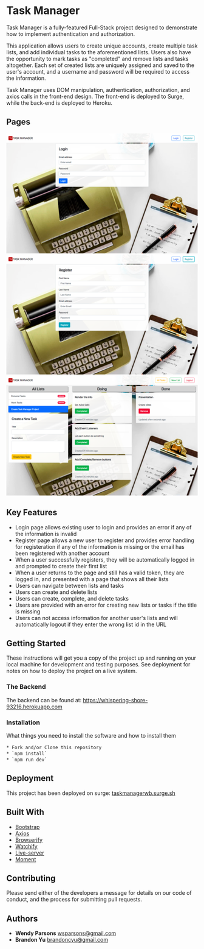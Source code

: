 # Task Manager

Task Manager is a fully-featured Full-Stack project designed to demonstrate how to implement authentication and authorization.

This application allows users to create unique accounts, create multiple task lists, and add individual tasks to the aforementioned lists. Users also have the opportunity to mark tasks as "completed" and remove lists and tasks altogether. Each set of created lists are uniquely assigned and saved to the user's account, and a username and password will be required to access the information.

Task Manager uses DOM manipulation, authentication, authorization, and axios calls in the front-end design. The front-end is deployed to Surge, while the back-end is deployed to Heroku.

## Pages

![Login Page](images/login-page.png)
![Register Page](images/register-page.png)
![Features Page](images/features-page.png)

## Key Features

* Login page allows existing user to login and provides an error if any of the information is invalid
* Register page allows a new user to register and provides error handling for registeration if any of the information is missing or the email has been registered with another account
* When a user successfully registers, they will be automatically logged in and prompted to create their first list
* When a user returns to the page and still has a valid token, they are logged in, and presented with a page that shows all their lists
* Users can navigate between lists and tasks
* Users can create and delete lists
* Users can create, complete, and delete tasks
* Users are provided with an error for creating new lists or tasks if the title is missing
* Users can not access information for another user's lists and will automatically logout if they enter the wrong list id in the URL

## Getting Started

These instructions will get you a copy of the project up and running on your local machine for development and testing purposes. See deployment for notes on how to deploy the project on a live system.

### The Backend

The backend can be found at: https://whispering-shore-93216.herokuapp.com

### Installation

What things you need to install the software and how to install them
```shell
* Fork and/or Clone this repository
* `npm install`
* `npm run dev`
```

## Deployment

This project has been deployed on surge: [taskmanagerwb.surge.sh](taskmanagerwb.surge.sh)

## Built With

* [Bootstrap](https://getbootstrap.com/)
* [Axios](https://www.npmjs.com/package/axios)
* [Browserify](http://browserify.org/)
* [Watchify](https://www.npmjs.com/package/watchify)
* [Live-server](https://www.npmjs.com/package/live-server)
* [Moment](https://momentjs.com/)

## Contributing

Please send either of the developers a message for details on our code of conduct, and the process for submitting pull requests.

## Authors

* **Wendy Parsons** wsparsons@gmail.com
* **Brandon Yu** brandoncyu@gmail.com
